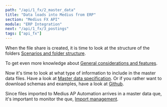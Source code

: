 ```yaml
---
path: "/api/1_fx/2_master_data"
title: "Data loads into Medius from ERP"
section: "Medius FX API"
module: "ERP Integration"
next: "/api/1_fx/3_postings"
tags: ["api_fx"]
---
```

When the file share is created, it is time to look at the structure of the folders [Scenarios and folder structure](https://success.mediusflow.com/documentation/integration-documentation/technical/fx/scenarios/).

To get even more knowledge about [General considerations and features](https://success.mediusflow.com/documentation/integration-documentation/technical/fx/generalconsiderations/).

Now it's time to look at what type of information to include in the master data files. Have a look at [Master data specification](https://success.mediusflow.com/documentation/integration-documentation/technical/fx/specification_masterdata/). Or if you rather want to download schemas and examples, have a look at [Github](https://github.com/medius-group/mediusflow-api-fx).

Since files imported to Medius AP Automation arrives in a master data que, it's important to monitor the que, [Import management](https://cloud.mediusflow.com/$TenantNameQA/#/configuration/ImportManagement).